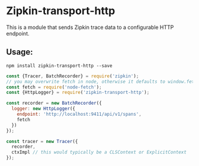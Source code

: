# Zipkin-transport-http
This is a module that sends Zipkin trace data to a configurable HTTP endpoint.

## Usage:

`npm install zipkin-transport-http --save`

```javascript
const {Tracer, BatchRecorder} = require('zipkin');
// you may overwrite fetch in node, otherwise it defaults to window.fetch
const fetch = require('node-fetch'); 
const {HttpLogger} = require('zipkin-transport-http');

const recorder = new BatchRecorder({
  logger: new HttpLogger({
    endpoint: 'http://localhost:9411/api/v1/spans',
    fetch
  })
});

const tracer = new Tracer({
  recorder,
  ctxImpl // this would typically be a CLSContext or ExplicitContext
});
```
